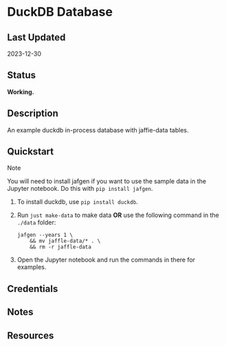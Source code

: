 # DuckDB Database

## Last Updated

2023-12-30

## Status

**Working.**

## Description

An example duckdb in-process database with jaffie-data tables.

## Quickstart

> [!NOTE]  
> You will need to install jafgen if you want to use the sample data in the Jupyter notebook.  Do this with `pip install jafgen`.

1. To install duckdb, use `pip install duckdb`.

2. Run `just make-data` to make data **OR** use the following command in the `./data` folder:

    ```shell
    jafgen --years 1 \
        && mv jaffle-data/* . \
        && rm -r jaffle-data
    ```

3. Open the Jupyter notebook and run the commands in there for examples.

## Credentials

## Notes

## Resources
